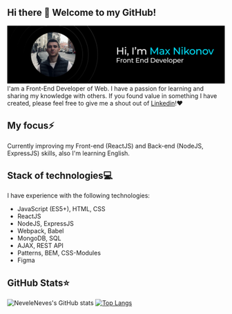 ## Hi there 👋 Welcome to my GitHub!

![Profile Preview](https://github.com/neveleneves/neveleneves/blob/master/profile_preview1.png)
I'am a Front-End Developer of Web. I have a passion for learning and sharing my knowledge with others. If you found value in something I have created, please feel free to give me a shout out of [Linkedin](https://www.linkedin.com/in/neveleneves/)!♥

## My focus⚡️
Currently improving my Front-end (ReactJS) and Back-end (NodeJS, ExpressJS) skills, also I'm learning English.

## Stack of technologies💻
I have experience with the following technologies:
* JavaScript (ES5+), HTML, CSS
* ReactJS
* NodeJS, ExpressJS
* Webpack, Babel
* MongoDB, SQL
* AJAX, REST API 
* Patterns, BEM, CSS-Modules
* Figma

## GitHub Stats⭐
![NeveleNeves's GitHub stats](https://github-readme-stats.vercel.app/api?username=neveleneves&show_icons=true&title_color=00E0FF&text_color=FFFFFF&theme=tokyonight&bg_color=000000&icon_color=00E0FF) [![Top Langs](https://github-readme-stats.vercel.app/api/top-langs/?username=neveleneves&card_width=400)](https://github.com/anuraghazra/github-readme-stats)

